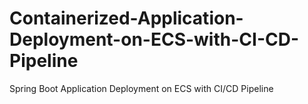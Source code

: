 # Containerized-Application-Deployment-on-ECS-with-CI-CD-Pipeline
Spring Boot Application Deployment on ECS with CI/CD Pipeline
